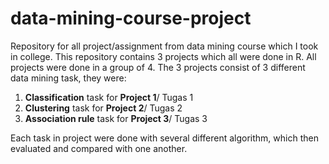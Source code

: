 # data-mining-course-project
Repository for all project/assignment from data mining course which I took in college. This repository contains 3 projects which all were done in R. All projects were done in a group of 4. 
The 3 projects consist of 3 different data mining task, they were: 
  1. **Classification** task for **Project 1**/ Tugas 1
  2. **Clustering** task for **Project 2**/ Tugas 2
  3. **Association rule** task for **Project 3**/ Tugas 3

Each task in project were done with several different algorithm, which then evaluated and compared with one another.

